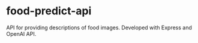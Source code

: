 # food-predict-api

API for providing descriptions of food images. Developed with Express and OpenAI API.
